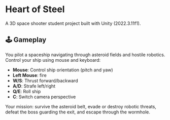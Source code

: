# Heart of Steel

A 3D space shooter student project built with Unity (2022.3.11f1).

## 🕹️ Gameplay

You pilot a spaceship navigating through asteroid fields and hostile robotics. Control your ship using mouse and keyboard:

- **Mouse**: Control ship orientation (pitch and yaw)
- **Left Mouse**: fire
- **W/S**: Thrust forward/backward  
- **A/D**: Strafe left/right  
- **Q/E**: Roll ship  
- **C**: Switch camera perspective  

Your mission: survive the asteroid belt, evade or destroy robotic threats, defeat the boss guarding the exit, and escape through the wormhole.
